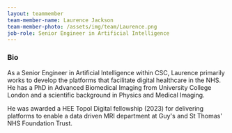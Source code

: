 ```yaml
---
layout: teammember
team-member-name: Laurence Jackson
team-member-photo: /assets/img/team/Laurence.png
job-role: Senior Engineer in Artificial Intelligence
---
```


### Bio
As a Senior Engineer in Artificial Intelligence within CSC, Laurence primarily works to develop the platforms that facilitate digital healthcare in the NHS. He has a PhD in Advanced Biomedical Imaging from University College London and a scientific background in Physics and Medical Imaging. 

He was awarded a HEE Topol Digital fellowship (2023) for delivering platforms to enable a data driven MRI department at Guy's and St Thomas' NHS Foundation Trust.

